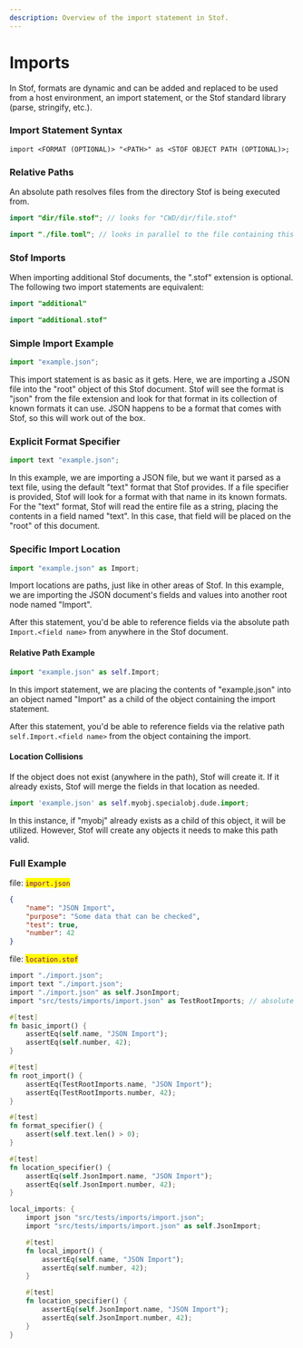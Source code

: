 ```yaml
---
description: Overview of the import statement in Stof.
---
```


# Imports

In Stof, formats are dynamic and can be added and replaced to be used from a host environment, an import statement, or the Stof standard library (parse, stringify, etc.).

### Import Statement Syntax

```
import <FORMAT (OPTIONAL)> "<PATH>" as <STOF OBJECT PATH (OPTIONAL)>;
```

### Relative Paths

An absolute path resolves files from the directory Stof is being executed from.

```java
import "dir/file.stof"; // looks for "CWD/dir/file.stof"
```

```java
import "./file.toml"; // looks in parallel to the file containing this statement
```

### Stof Imports

When importing additional Stof documents, the ".stof" extension is optional. The following two import statements are equivalent:

```java
import "additional"
```

```java
import "additional.stof"
```

### Simple Import Example

```python
import "example.json";
```

This import statement is as basic as it gets. Here, we are importing a JSON file into the "root" object of this Stof document. Stof will see the format is "json" from the file extension and look for that format in its collection of known formats it can use. JSON happens to be a format that comes with Stof, so this will work out of the box.

### Explicit Format Specifier

```python
import text "example.json";
```

In this example, we are importing a JSON file, but we want it parsed as a text file, using the default "text" format that Stof provides. If a file specifier is provided, Stof will look for a format with that name in its known formats. For the "text" format, Stof will read the entire file as a string, placing the contents in a field named "text". In this case, that field will be placed on the "root" of this document.

### Specific Import Location

```python
import "example.json" as Import;
```

Import locations are paths, just like in other areas of Stof. In this example, we are importing the JSON document's fields and values into another root node named "Import".

After this statement, you'd be able to reference fields via the absolute path `Import.<field name>` from anywhere in the Stof document.

#### Relative Path Example

```python
import "example.json" as self.Import;
```

In this import statement, we are placing the contents of "example.json" into an object named "Import" as a child of the object containing the import statement.

After this statement, you'd be able to reference fields via the relative path `self.Import.<field name>` from the object containing the import.

#### Location Collisions

If the object does not exist (anywhere in the path), Stof will create it. If it already exists, Stof will merge the fields in that location as needed.

```python
import 'example.json' as self.myobj.specialobj.dude.import;
```

In this instance, if "myobj" already exists as a child of this object, it will be utilized. However, Stof will create any objects it needs to make this path valid.

### Full Example

file: <mark style="color:purple;">`import.json`</mark>

```json
{
    "name": "JSON Import",
    "purpose": "Some data that can be checked",
    "test": true,
    "number": 42
}
```

file: <mark style="color:purple;">`location.stof`</mark>

```rust
import "./import.json";
import text "./import.json";
import "./import.json" as self.JsonImport;
import "src/tests/imports/import.json" as TestRootImports; // absolute path

#[test]
fn basic_import() {
    assertEq(self.name, "JSON Import");
    assertEq(self.number, 42);
}

#[test]
fn root_import() {
    assertEq(TestRootImports.name, "JSON Import");
    assertEq(TestRootImports.number, 42);
}

#[test]
fn format_specifier() {
    assert(self.text.len() > 0);
}

#[test]
fn location_specifier() {
    assertEq(self.JsonImport.name, "JSON Import");
    assertEq(self.JsonImport.number, 42);
}

local_imports: {
    import json "src/tests/imports/import.json";
    import "src/tests/imports/import.json" as self.JsonImport;

    #[test]
    fn local_import() {
        assertEq(self.name, "JSON Import");
        assertEq(self.number, 42);
    }

    #[test]
    fn location_specifier() {
        assertEq(self.JsonImport.name, "JSON Import");
        assertEq(self.JsonImport.number, 42);
    }
}
```
